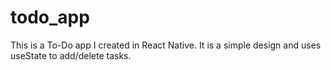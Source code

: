# todo_app
This is a To-Do app I created in React Native. It is a simple design and uses useState to add/delete tasks.
